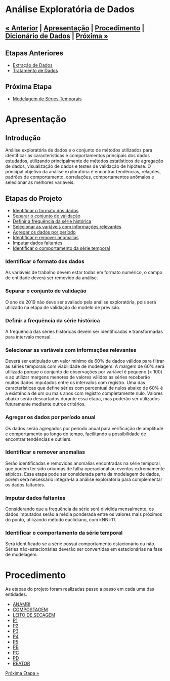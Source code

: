 # Análise Exploratória de Dados

<h2 style="text-align: left">

  [« Anterior](https://github.com/vcwild/wtp-clean) | [Apresentação](#ovr) | [Procedimento](#eda) | [Dicionário de Dados](./dicionario_dados.md) | [Próxima »](https://github.com/vcwild/wtp-model)

</h2>

## Etapas Anteriores

- [Extração de Dados](https://github.com/vcwild/wtp-extract)
- [Tratamento de Dados](https://github.com/vcwild/wtp-clean)

## Próxima Etapa

- [Modelagem de Séries Temporais](https://github.com/vcwild/wtp-model)

# Apresentação <a name="ovr"></a>

## Introdução

Análise exploratória de dados é o conjunto de métodos utilizados para identificar as características e comportamentos principais dos dados estudados, utilizando principalmente de métodos estatísticos de agregação de dados, visualização de dados e testes de validação de hipótese. 
O principal objetivo da análise exploratória é encontrar tendências, relações, padrões de comportamento, correlações, comportamentos anômalos e selecionar as melhores variáveis.

## Etapas do Projeto

- [Identificar o formato dos dados](#id)
- [Separar o conjunto de validação](#sep)
- [Definir a frequência da série histórica](#transf)
- [Selecionar as variáveis com informações relevantes](#select)
- [Agregar os dados por período](#agg)
- [Identificar e remover anomalias](#anom)
- [Imputar dados faltantes](#impute)
- [Identificar o comportamento da série temporal](#stat)


### Identificar o formato dos dados <a name="id"></a>

As variáveis de trabalho devem estar todas em formato numérico, o campo de entidade deverá ser removido da análise.

### Separar o conjunto de validação <a name="sep"></a>

O ano de 2019 não deve ser avaliado pela análise exploratória, pois será utilizado na etapa de validação do modelo de previsão.

### Definir a frequência da série histórica <a name="transf"></a>

A frequência das séries históricas devem ser identificadas e transformadas para intervalo mensal.

### Selecionar as variáveis com informações relevantes <a name="select"></a>

Deverá ser estipulado um valor mínimo de 60% de dados válidos para filtrar as séries temporais com viabilidade de modelagem. A margem de 60% será utilizada porque o conjunto de observações por variável é pequeno (< 100) e ao utilizar margens menores de valores válidos as séries receberão muitos dados imputados entre os intervalos com registro. 
Uma das características que define séries com percentual de nulos abaixo de 60% é a existência de um ou mais anos com registro completamente nulo. Valores abaixo serão descartados durante essa etapa, mas poderão ser utilizados futuramente mediante outros critérios.

### Agregar os dados por período anual <a name="agg"></a>

Os dados serão agregados por período anual para verificação de amplitude e comportamento ao longo do tempo, facilitando a possibilidade de encontrar tendências e outliers.

### Identificar e remover anomalias <a name="anom"></a>

Serão identificadas e removidas anomalias encontradas na série temporal, que podem ter sido oriundas de falha operacional ou eventos extremamente atípicos. Essa etapa pode ser considerada parte da modelagem de dados, porém será necessário integrá-la a análise exploratória para complementar os dados faltantes.

### Imputar dados faltantes <a name="impute"></a>

Considerando que a frequência da série será dividida mensalmente, os dados imputados serão a média ponderada entre os valores mais próximos do ponto, utilizando método euclidiano, com kNN=11.

### Identificar o comportamento da série temporal <a name="stat"></a>

Será identificado se a série possui comportamento estacionário ou não. Séries não-estacionárias deverão ser convertidas em estacionárias na fase de modelagem.

# Procedimento <a name="eda"></a>

As etapas do projeto foram realizadas passo a passo em cada uma das entidades.

- [ANAMBI](./EDA/EDA_anambi.ipynb)
- [COMPOSTAGEM](./EDA/EDA_compostagem.ipynb)
- [LEITO DE SECAGEM](./EDA/EDA_leito_de_secagem.ipynb)
- [P1](./EDA/EDA_p1.ipynb)
- [P2](./EDA/EDA_p2.ipynb)
- [P3](./EDA/EDA_p3.ipynb)
- [P4](./EDA/EDA_p4.ipynb)
- [P5](./EDA/EDA_p5.ipynb)
- [PB](./EDA/EDA_pb.ipynb)
- [PC](./EDA/EDA_pc.ipynb)
- [PD](./EDA/EDA_pd.ipynb)
- [REATOR](./EDA/EDA_reator.ipynb)

[Próxima Etapa »](https://github.com/vcwild/wtp-model)
